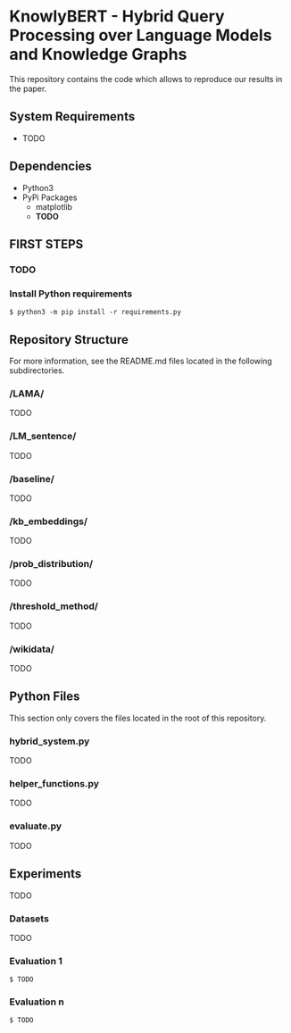 # KnowlyBERT - Hybrid Query Processing over Language Models and Knowledge Graphs

This repository contains the code which allows to reproduce our results in the paper.

## System Requirements
- TODO

## Dependencies
- Python3
- PyPi Packages
    - matplotlib
    - **TODO**

## FIRST STEPS

### TODO

### Install Python requirements

```shell
$ python3 -m pip install -r requirements.py
```

## Repository Structure

For more information, see the README.md files located in the following subdirectories.

### /LAMA/

TODO

### /LM\_sentence/

TODO

### /baseline/

TODO

### /kb\_embeddings/

TODO

### /prob\_distribution/

TODO

### /threshold\_method/

TODO

### /wikidata/

TODO

## Python Files

This section only covers the files located in the root of this repository.

### hybrid\_system.py

TODO

### helper\_functions.py

TODO

### evaluate.py

TODO

## Experiments

TODO

### Datasets

TODO

### Evaluation 1

```shell
$ TODO
```

### Evaluation n

```shell
$ TODO
```

